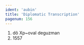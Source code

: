 ```yaml
---
ident: 'aubin'
title: 'Diplomatic Transcription'
pagenum: 156
---
```

1.    dõ Xp~oval deguzman
2.    1557
